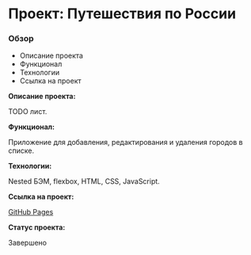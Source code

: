 # Проект: Путешествия по России

### Обзор

- Описание проекта
- Функционал
- Технологии
- Ссылка на проект

**Описание проекта:**

TODO лист.

**Функционал:**

Приложение для добавления, редактирования и удаления городов в списке.

**Технологии:**

Nested БЭМ, flexbox, HTML, CSS, JavaScript.

**Ссылка на проект:**

[GitHub Pages](https://olga-mus.github.io/russian-travel/index.html)

**Статус проекта:**

Завершено
